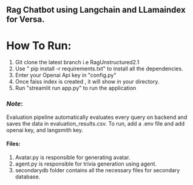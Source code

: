 ## Rag Chatbot using Langchain and LLamaindex for Versa.

# How To Run:
1) Git clone the latest branch i.e RagUnstructured2.1
2) Use " pip install -r requirements.txt" to install all the dependencies.
3) Enter your Openai Api key in "config.py" 
4) Once faiss index is created , it will show in your directory.
5) Run "streamlit run app.py" to run the application

### *Note*:
Evaluation pipeline automatically evaluates every query on backend and saves the data in evaluation_results.csv.
To run, add a .env file and add openai key, and langsmith key.

#### Files:
1) Avatar.py is responsible for generating avatar.
2) agent.py is responsible for trivia generation using agent.
3) secondarydb folder contains all the necessary files for secondary database.